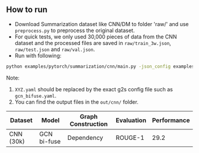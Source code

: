 How to run
----------

+ Download Summarization dataset like CNN/DM to folder 'raw/' and use `preprocess.py` to preprocess the original dataset.
+ For quick tests, we only used 30,000 pieces of data from the CNN dataset and the processed files are saved in `raw/train_3w.json`, `raw/test.json` and `raw/val.json`.
+ Run with following:

```bash
python examples/pytorch/summarization/cnn/main.py -json_config examples/pytorch/summarization/cnn/config/sum_g2s.json
```

Note: 
1) `XYZ.yaml` should be replaced by the exact g2s config file such as `gcn_bifuse.yaml`.
2) You can find the output files in the `out/cnn/` folder. 

|  Dataset |    Model   | Graph Construction   | Evaluation | Performance |
| -------- | ---------- | ------------ | ------ |-------------|
| CNN (30k)|  GCN bi-fuse  |     Dependency     |  ROUGE-1  | 29.2        |

